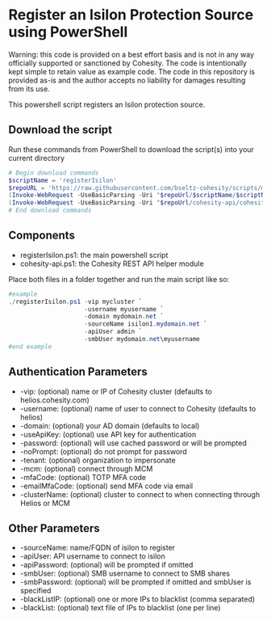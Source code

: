 # Register an Isilon Protection Source using PowerShell

Warning: this code is provided on a best effort basis and is not in any way officially supported or sanctioned by Cohesity. The code is intentionally kept simple to retain value as example code. The code in this repository is provided as-is and the author accepts no liability for damages resulting from its use.

This powershell script registers an Isilon protection source.

## Download the script

Run these commands from PowerShell to download the script(s) into your current directory

```powershell
# Begin download commands
$scriptName = 'registerIsilon'
$repoURL = 'https://raw.githubusercontent.com/bseltz-cohesity/scripts/master/powershell'
(Invoke-WebRequest -UseBasicParsing -Uri "$repoUrl/$scriptName/$scriptName.ps1").content | Out-File "$scriptName.ps1"; (Get-Content "$scriptName.ps1") | Set-Content "$scriptName.ps1"
(Invoke-WebRequest -UseBasicParsing -Uri "$repoUrl/cohesity-api/cohesity-api.ps1").content | Out-File cohesity-api.ps1; (Get-Content cohesity-api.ps1) | Set-Content cohesity-api.ps1
# End download commands
```

## Components

* registerIsilon.ps1: the main powershell script
* cohesity-api.ps1: the Cohesity REST API helper module

Place both files in a folder together and run the main script like so:

```powershell
#example
./registerIsilon.ps1 -vip mycluster `
                     -username myusername `
                     -domain mydomain.net `
                     -sourceName isilon1.mydomain.net `
                     -apiUser admin `
                     -smbUser mydomain.net\myusername
#end example
```

## Authentication Parameters

* -vip: (optional) name or IP of Cohesity cluster (defaults to helios.cohesity.com)
* -username: (optional) name of user to connect to Cohesity (defaults to helios)
* -domain: (optional) your AD domain (defaults to local)
* -useApiKey: (optional) use API key for authentication
* -password: (optional) will use cached password or will be prompted
* -noPrompt: (optional) do not prompt for password
* -tenant: (optional) organization to impersonate
* -mcm: (optional) connect through MCM
* -mfaCode: (optional) TOTP MFA code
* -emailMfaCode: (optional) send MFA code via email
* -clusterName: (optional) cluster to connect to when connecting through Helios or MCM

## Other Parameters

* -sourceName: name/FQDN of isilon to register
* -apiUser: API username to connect to isilon
* -apiPassword: (optional) will be prompted if omitted
* -smbUser: (optional) SMB username to connect to SMB shares
* -smbPassword: (optional) will be prompted if omitted and smbUser is specified
* -blackListIP: (optional) one or more IPs to blacklist (comma separated)
* -blackList: (optional) text file of IPs to blacklist (one per line)
